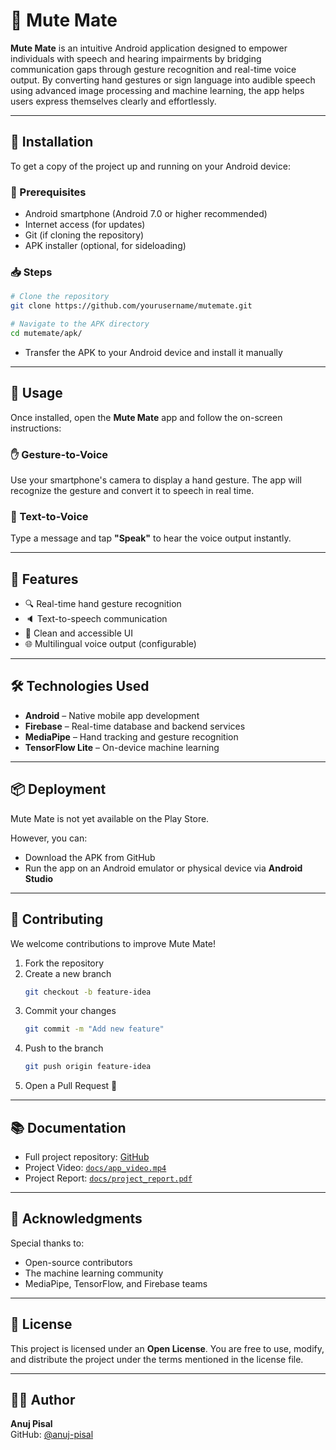 
# 🤫 Mute Mate

**Mute Mate** is an intuitive Android application designed to empower individuals with speech and hearing impairments by bridging communication gaps through gesture recognition and real-time voice output. By converting hand gestures or sign language into audible speech using advanced image processing and machine learning, the app helps users express themselves clearly and effortlessly.

---

## 🔧 Installation

To get a copy of the project up and running on your Android device:

### 📌 Prerequisites

- Android smartphone (Android 7.0 or higher recommended)
- Internet access (for updates)
- Git (if cloning the repository)
- APK installer (optional, for sideloading)

### 📥 Steps

```bash
# Clone the repository
git clone https://github.com/yourusername/mutemate.git

# Navigate to the APK directory
cd mutemate/apk/
```

- Transfer the APK to your Android device and install it manually  

---

## 🚀 Usage

Once installed, open the **Mute Mate** app and follow the on-screen instructions:

### ✋ Gesture-to-Voice
Use your smartphone's camera to display a hand gesture. The app will recognize the gesture and convert it to speech in real time.

### 💬 Text-to-Voice
Type a message and tap **"Speak"** to hear the voice output instantly.

---

## 🌟 Features

- 🔍 Real-time hand gesture recognition  
- 🔈 Text-to-speech communication  
- 🧩 Clean and accessible UI  
- 🌐 Multilingual voice output (configurable)

---

## 🛠️ Technologies Used

- **Android** – Native mobile app development  
- **Firebase** – Real-time database and backend services  
- **MediaPipe** – Hand tracking and gesture recognition  
- **TensorFlow Lite** – On-device machine learning  

---

## 📦 Deployment

Mute Mate is not yet available on the Play Store.

However, you can:
- Download the APK from GitHub
- Run the app on an Android emulator or physical device via **Android Studio**

---

## 🤝 Contributing

We welcome contributions to improve Mute Mate!

1. Fork the repository  
2. Create a new branch  
   ```bash
   git checkout -b feature-idea
   ```
3. Commit your changes  
   ```bash
   git commit -m "Add new feature"
   ```
4. Push to the branch  
   ```bash
   git push origin feature-idea
   ```
5. Open a Pull Request 🎉

---

## 📚 Documentation

- Full project repository: [GitHub](https://github.com/anuj-pisal/Mute_Mate-An-Android-Application)
- Project Video: [`docs/app_video.mp4`](docs/app_video.mp4)
- Project Report: [`docs/project_report.pdf`](docs/project_report.pdf)

---

## 🙏 Acknowledgments

Special thanks to:
- Open-source contributors
- The machine learning community
- MediaPipe, TensorFlow, and Firebase teams

---

## 📄 License

This project is licensed under an **Open License**. You are free to use, modify, and distribute the project under the terms mentioned in the license file.

---

## 👨‍💻 Author

**Anuj Pisal**  
GitHub: [@anuj-pisal](https://github.com/anuj-pisal)
